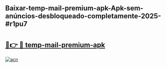 ## Baixar-temp-mail-premium-apk-Apk-sem-anúncios-desbloqueado-completamente-2025-#r1pu7

# <h2><a href="https://ainizakaria.my?title=temp-mail-premium-apk&ref=20M">🔗👉 🔴 temp-mail-premium-apk</a></h2>

[![acn](https://github.com/user-attachments/assets/0f9c940e-d8b0-45ae-aac7-cd30a18b3e1c)](https://ainizakaria.my?title=temp-mail-premium-apk&ref=20M)

